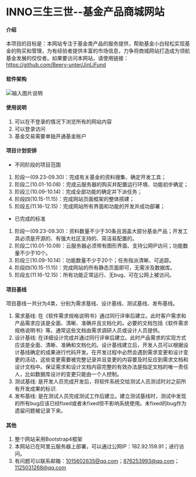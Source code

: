 # INNO三生三世--基金产品商城网站

#### 介绍
本项目的目标是：本网站专注于基金类产品的服务提供，帮助基金小白轻松实现基金的购买和管理，为有经验者提供丰富的市场信息，力争将商城网站打造成为领航基金发展的佼佼者。如果要访问本网站，请使用链接：https://github.com/Beery-unter/JinLiFund

#### 软件架构
![输入图片说明](https://images.gitee.com/uploads/images/2020/1017/100454_4f419f47_6532019.png "锦鲤金服--基金产品商城网站.png")

#### 使用说明
1.  可以在不登录的情况下浏览所有的网站内容
2.  可以登录访问
3.  基金交易需要单独开通基金账户

#### 项目计划安排
- 不同阶段的项目范围
1. 阶段一(09.23-09.30)：完成有关基金的资料搜集、确定开发工具；
2. 阶段二(10.01-10.08)：完成云服务器的购买并配置运行环境、功能初步确定；
3. 阶段三(10.09-10.14)：完成全部功能的确定并下派任务；
4. 阶段四(10.15-11.15)：完成网站页面框架的整体搭建；
5. 阶段五(11.16-12.15)：完成网站所有界面和功能的开发并成功部署；

- 已完成的标准
1. 阶段一(09.23-09.30)：资料数量不少于30条且涵盖大部分基金产品；开发工具必须是开源的、有强大社区支持的、简洁易配置的。
2. 阶段二(10.01-10.08)：云服务器必须带有图形界面、支持公网IP访问；功能数量不少于10个。
3. 阶段三(10.09-10.14)：功能数量不少于20个；任务指派清晰、可追踪。
4. 阶段四(10.15-11.15)：完成网站的所有静态页面即可，无需涉及数据库。
5. 阶段五(11.16-12.15)：所有功能正常运行、无bug、可在公网上被访问。

#### 项目基线
项目基线一共分为4类，分别为需求基线、设计基线、测试基线、发布基线。
1. 需求基线:
在《软件需求规格说明书》通过同行评审后建立。此时客户需求和产品需求应该是全面、清晰、准确并且文档化的。必要的文档包括《软件需求规格说明书》等。通常这些文档由需求调研人员或设计人员提供。
2. 设计基线:
在详细设计完成并通过同行评审后建立。此时产品需求的实现方式应该是全面、清晰、准确和文档化的。设计基线建立后，开发人员可以根据设计基线确定的成果进行代码开发。在开发过程中必然会遇到需求变更和设计变更的活动，这些变更需要被完整记录并且变更的内容要及时反应到需求文档和设计文档中。保证需求和设计文档内容完整的有效办法是指定文档的唯一责任人，比如数据库设计的变更只能由一个人控制。
3. 测试基线:
是开发人员完成开发后，将软件系统交给测试人员测试时对之前所有开发成果的标识.
4. 发布基线:
是在测试人员完成测试工作后建立。建立测试基线时，测试中发现的所有bug应该已经fixed或者未fixed但不影响系统使用。未fixed的bug作为遗留问题被记录下来。

#### 其他
1.  整个网站采用Bootstrap4框架
2.  本网站已在阿里云服务器上部署，可以通过公网IP：182.92.159.91；进行访问。
3.  有问题可以联系邮箱：1015602635@qq.com；876253993@qq.com；1125031268@qq.com
